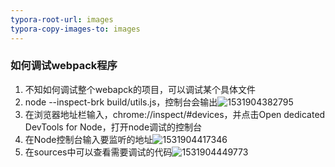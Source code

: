 ```yaml
---
typora-root-url: images
typora-copy-images-to: images
---
```


### 如何调试webpack程序

1. 不知如何调试整个webapck的项目，可以调试某个具体文件
2. node --inspect-brk build/utils.js，控制台会输出![1531904382795](/1531904382795.png)
3. 在浏览器地址栏输入，chrome://inspect/#devices，并点击Open dedicated DevTools for Node，打开node调试的控制台
4. 在Node控制台输入要监听的地址![1531904417346](/1531904417346.png)
5. 在sources中可以查看需要调试的代码![1531904449773](/1531904449773.png)